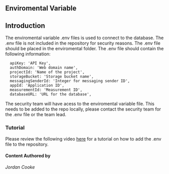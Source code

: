 ## Enviromental Variable

## Introduction

The enviromental variable .env files is used to connect to the database. The .env file is not included in the repository for security reasons. The .env file should be placed in the enviromental folder. The .env file should contain the following information:

```
  apiKey: 'API Key',
  authDomain: 'Web domain name',
  projectId: 'Name of the project',
  storageBucket: 'Storage bucket name',
  messagingSenderId: 'Integer for messaging sender ID',
  appId: 'Application ID',
  measurementId: 'Measurement ID',
  databaseURL: 'URL for the database',
```

The security team will have acess to the enviromental variable file. This needs to be added to the repo locally, please contact the security team for the .env file or the team lead.

### Tutorial

Please review the following video [here](https://youtu.be/WSJHG6NeovQ) for a tutorial on how to add the .env file to the repository.

#### Content Authored by

*Jordan Cooke*
